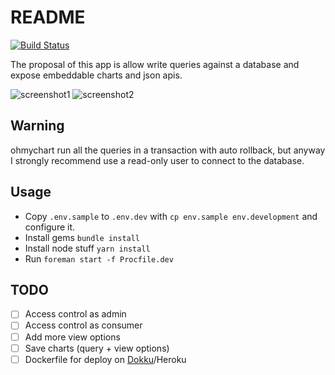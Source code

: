 # README

[![Build Status](https://travis-ci.org/ceritium/ohmychart.svg?branch=master)](https://travis-ci.org/ceritium/ohmychart)

The proposal of this app is allow write queries against a database and expose embeddable charts and json apis.

![screenshot1](https://cloud.githubusercontent.com/assets/16633/23984277/019aedba-0a19-11e7-8699-f8926f083658.png)
![screenshot2](https://cloud.githubusercontent.com/assets/16633/23984278/01cf907e-0a19-11e7-808a-fc08bada90a1.png)

## Warning

ohmychart run all the queries in a transaction with auto rollback, but anyway I strongly recommend use a read-only user to connect to the database.

## Usage

- Copy `.env.sample` to `.env.dev` with `cp env.sample env.development` and configure it.
- Install gems `bundle install`
- Install node stuff `yarn install`
- Run `foreman start -f Procfile.dev`

## TODO

- [ ] Access control as admin
- [ ] Access control as consumer
- [ ] Add more view options
- [ ] Save charts (query + view options)
- [ ] Dockerfile for deploy on [Dokku](https://github.com/dokku/dokku)/Heroku
